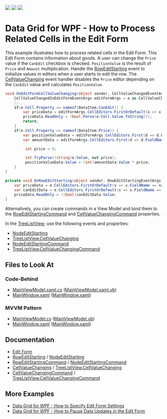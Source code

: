 <!-- default badges list -->
![](https://img.shields.io/endpoint?url=https://codecentral.devexpress.com/api/v1/VersionRange/393277465/21.2.2%2B)
[![](https://img.shields.io/badge/Open_in_DevExpress_Support_Center-FF7200?style=flat-square&logo=DevExpress&logoColor=white)](https://supportcenter.devexpress.com/ticket/details/T1037808)
[![](https://img.shields.io/badge/📖_How_to_use_DevExpress_Examples-e9f6fc?style=flat-square)](https://docs.devexpress.com/GeneralInformation/403183)
<!-- default badges end -->
# Data Grid for WPF - How to Process Related Cells in the Edit Form

This example illustrates how to process related cells in the Edit Form. This Edit Form contains information about goods. A user can change the `Price` value if the `CanEdit` checkbox is checked. `PositionValue` is the result of `Price` and `Amount` multiplication. Handle the [RowEditStarting](https://docs.devexpress.com/WPF/DevExpress.Xpf.Grid.TableView.RowEditStarting) event to initialize values in editors when a user starts to edit the row. The [CellValueChanging](https://docs.devexpress.com/WPF/DevExpress.Xpf.Grid.GridViewBase.CellValueChanging) event handler disables the `Price` editor depending on the `CanEdit` value and calculates `PositionValue`. 

```cs
void OnEditFormCellValueChanging(object sender, CellValueChangedEventArgs e) {
    CellValueChangedInEditFormEventArgs editFormArgs = e as CellValueChangedInEditFormEventArgs;
    //...
    if(e.Cell.Property == nameof(DataItem.CanEdit)) {
        var priceData = editFormArgs.CellEditors.FirstOrDefault(x => x.FieldName == nameof(DataItem.Price));
        priceData.ReadOnly = !bool.Parse(e.Cell.Value.ToString());
        return;     
    }
    if(e.Cell.Property == nameof(DataItem.Price)) {
        var positionValueData = editFormArgs.CellEditors.First(d => d.FieldName == nameof(DataItem.PositionValue));
        var amountData = editFormArgs.CellEditors.First(d => d.FieldName == nameof(DataItem.Amount));

         int price = 0;

         int.TryParse((string)e.Value, out price);
         positionValueData.Value = (int)amountData.Value * price;
    }
}

private void OnRowEditStarting(object sender, RowEditStartingEventArgs e) {
    var priceData = e.CellEditors.FirstOrDefault(x => x.FieldName == nameof(DataItem.Price));
    var canEditData = e.CellEditors.FirstOrDefault(x => x.FieldName == nameof(DataItem.CanEdit));
    priceData.ReadOnly = !(bool)canEditData.Value;
}

```

Alternatively, you can create commands in a View Model and bind them to the [RowEditStartingCommand](https://docs.devexpress.com/WPF/DevExpress.Xpf.Grid.TableView.RowEditStartingCommand) and [CellValueChangingCommand](https://docs.devexpress.com/WPF/DevExpress.Xpf.Grid.GridViewBase.CellValueChangingCommand) properties.

In the [TreeListView](https://docs.devexpress.com/WPF/DevExpress.Xpf.Grid.TreeListView), use the following events and properties: 
- [NodeEditStarting](https://docs.devexpress.com/WPF/DevExpress.Xpf.Grid.TreeListView.NodeEditStarting)
- [TreeListView.CellValueChanging](https://docs.devexpress.com/WPF/DevExpress.Xpf.Grid.TreeListView.CellValueChanging)
- [NodeEditStartingCommand](https://docs.devexpress.com/WPF/DevExpress.Xpf.Grid.TreeListView.NodeEditStartingCommand)
- [TreeListView.CellValueChangingCommand](https://docs.devexpress.com/WPF/DevExpress.Xpf.Grid.TreeListView.CellValueChangingCommand)

<!-- default file list -->

## Files to Look At

### Code-Behind
- [MainViewModel.xaml.cs](./CS/SynchronizeEditValuesInEditForm_CodeBehind/MainWindow.xaml.cs#L34-L55) ([MainViewModel.xaml.vb](./VB/SynchronizeEditValuesInEditForm_CodeBehind/MainWindow.xaml.vb#L42-L61))
- [MainWindow.xaml](./CS/SynchronizeEditValuesInEditForm_CodeBehind/MainWindow.xaml#L19) ([MainWindow.xaml](./VB/SynchronizeEditValuesInEditForm_CodeBehind/MainWindow.xaml#L19))

### MVVM Pattern
- [MainViewModel.cs](./CS/SynchronizeEditValuesInEditForm_MVVM/MainViewModel.cs#L38-L60) ([MainViewModel.vb](./Vb/SynchronizeEditValuesInEditForm_MVVM/MainViewModel.vb#L45-L65))
- [MainWindow.xaml](./CS/SynchronizeEditValuesInEditForm_MVVM/MainWindow.xaml#L22) ([MainWindow.xaml](./VB/SynchronizeEditValuesInEditForm_MVVM/MainWindow.xaml#L22))

<!-- default file list end -->

## Documentation

- [Edit Form](https://docs.devexpress.com/WPF/403491/controls-and-libraries/data-grid/data-editing-and-validation/modify-cell-values/edit-form)
- [RowEditStarting](https://docs.devexpress.com/WPF/DevExpress.Xpf.Grid.TableView.RowEditStarting) / [NodeEditStarting](https://docs.devexpress.com/WPF/DevExpress.Xpf.Grid.TreeListView.NodeEditStarting)
- [RowEditStartingCommand](https://docs.devexpress.com/WPF/DevExpress.Xpf.Grid.TableView.RowEditStartingCommand) / [NodeEditStartingCommand](https://docs.devexpress.com/WPF/DevExpress.Xpf.Grid.TreeListView.NodeEditStartingCommand)
- [CellValueChanging](https://docs.devexpress.com/WPF/DevExpress.Xpf.Grid.GridViewBase.CellValueChanging) / [TreeListView.CellValueChanging](https://docs.devexpress.com/WPF/DevExpress.Xpf.Grid.TreeListView.CellValueChanging)
- [CellValueChangingCommand](https://docs.devexpress.com/WPF/DevExpress.Xpf.Grid.GridViewBase.CellValueChangingCommand) / [TreeListView.CellValueChangingCommand](https://docs.devexpress.com/WPF/DevExpress.Xpf.Grid.TreeListView.CellValueChangingCommand)

## More Examples
- [Data Grid for WPF - How to Specify Edit Form Settings](https://github.com/DevExpress-Examples/wpf-data-grid-specify-edit-form-settings)
- [Data Grid for WPF - How to Pause Data Updates in the Edit Form](https://github.com/DevExpress-Examples/wpf-data-grid-edit-form-pause-updates)
